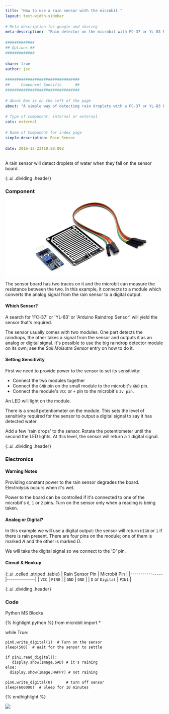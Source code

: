 ```yaml
---
title: "How to use a rain sensor with the microbit."
layout: text-width-sidebar

# Meta description for google and sharing
meta-description:  "Rain detector on the microbit with FC-37 or YL-83 Rain Sensors."

#############
## Options ##
#############

share: true
author: jez

#################################
##     Component Specific      ##
#################################

# About Box is on the left of the page
about: "A simple way of detecting rain droplets with a FC-37 or YL-83 Rain Sensor."

# Type of component: internal or external
cats: external

# Name of Component for index page
simple-description: Rain Sensor

date: 2016-12-23T10:20:00Z
---
```


A rain sensor will detect droplets of water when they fall on the sensor board. 

{:.ui .dividing .header}
### Component

![Rain Sensor Module](teaser/rain-sensor.png)

The sensor board has two traces on it and the microbit can measure the resistance between the two. In this example, it connects to a module which converts the analog signal from the rain sensor to a digital output.

#### Which Sensor?
A search for 'FC-37' or 'YL-83' or 'Arduino Raindrop Sensor' will yield the sensor that's required.

The sensor usually comes with two modules. One part detects the raindrops, the other takes a signal from the sensor and outputs it as an analog or digital signal. It's possible to use the big raindrop detector module on its own; see the _Soil Moisutre Sensor_ entry on how to do it. 

#### Setting Sensitivity
First we need to provide power to the sensor to set its sensitivity:

* Connect the two modules together
* Connect the `GND` pin on the small module to the microbit's `GND` pin. 
* Connect the module's `VCC` or `+` pin to the microbit's `3v pin`.

An LED will light on the module. 

There is a small potentiometer on the module. This sets the level of sensitivity required for the sensor to output a digital signal to say it has detected water.

Add a few 'rain drops' to the sensor. Rotate the potentiometer until the second the LED lights. At this level, the sensor will return a `1` digital signal.


{:.ui .dividing .header}
### Electronics

#### Warning Notes

Providing constant power to the rain sensor degrades the board. Electrolysis occurs when it's wet.

Power to the board can be controlled if it's connected to one of the microbit's `0`, `1` or `2` pins. Turn on the sensor only when a reading is being taken.

#### Analog or Digital?

In this example we will use a digital output: the sensor will return `HIGH` or `1` if there is rain present. There are four pins on the module; one of them is marked _A_ and the other is marked _D_.

We will take the digital signal so we connect to the 'D' pin.

#### Circuit & Hookup

{:.ui .celled .striped .table}
| Rain Sensor Pin | Microbit Pin |
|----------------|--------------|
|  `VCC`        |   `PIN0`  |
|  `GND`        | `GND` |
| `D` or `Digital`           | `PIN1`  |

{:.ui .dividing .header}
### Code

<div class="ui top attached tabular menu">
  <a class="item active" data-tab="first">Python</a>
  <a class="item" data-tab="second">MS Blocks</a>
</div>
<div class="ui bottom attached tab segment active" data-tab="first">

{% highlight python %}
from microbit import *


while True:
    
    pin0.write_digital(1)  # Turn on the sensor
    sleep(500)  # Wait for the sensor to settle
    
    if pin1.read_digital():
       display.show(Image.SAD) # it's raining
    else:
      display.show(Image.HAPPY) # not raining

    pin0.write_digital(0)      # turn off sensor
    sleep(600000)  # Sleep for 10 minutes
{% endhighlight %}

</div>
<div class="ui bottom attached tab segment" data-tab="second">
<img src="{{ baseurl }}/images/components/single-led-pxt.png" class="ui image">
</div>
